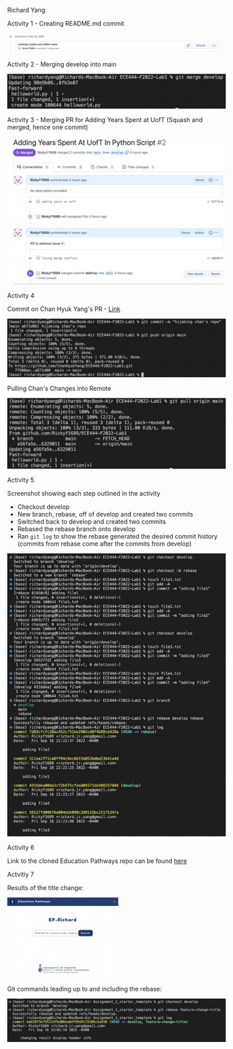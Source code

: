 Richard Yang

Activity 1 - Creating README.md commit

![image-20220916122541713](README.assets/image-20220916122541713.png)



Activity 2 - Merging develop into main

![image-20220916123618926](README.assets/image-20220916123618926.png)



Activity 3 - Merging PR for Adding Years Spent at UofT (Squash and merged, hence one commit) 

![image-20220916162505090](README.assets/image-20220916162505090.png)

Activity 4

Commit on Chan Hyuk Yang's PR - [Link](https://github.com/ChanHyukYang/ECE444-F2022-Lab1) 

![image-20220916163423717](README.assets/image-20220916163423717.png)

Pulling Chan's Changes into Remote

![image-20220916163843177](README.assets/image-20220916163843177.png)



Activity 5

Screenshot showing each step outlined in the activity

- Checkout develop
- New branch, rebase, off of develop and created two commits 
- Switched back to develop and created two commits
- Rebased the rebase branch onto develop
- Ran `git log` to show the rebase generated the desired commit history (commits from rebase come after the commits from develop)

![image-20220916222937412](README.assets/image-20220916222937412.png)

Activity 6

Link to the cloned Education Pathways repo can be found [here](https://github.com/RickyY1689/ECE444-F2022-EP)

Actvitiy 7

Results of the title change:

<img src="README.assets/image-20220916230221454.png" alt="image-20220916230221454" style="zoom: 25%;" />

Git commands leading up to and including the rebase:

![image-20220916230652155](README.assets/image-20220916230652155.png)